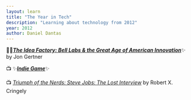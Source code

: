 ```yaml
---
layout: learn
title: "The Year in Tech"
description: "Learning about technology from 2012"
year: 2012
author: Daniel Dantas
---
```



📕✨[***The Idea Factory: Bell Labs & the Great Age of American Innovation***](https://en.wikipedia.org/wiki/The_Idea_Factory)✨ by Jon Gertner <!-- 1/6/2024 -->

📺 ✨[***Indie Game***](https://en.wikipedia.org/wiki/Indie_Game:_The_Movie)✨ <!-- 3/24/2017 -->

📺 [_Triumph of the Nerds: Steve Jobs: The Lost Interview_](https://en.wikipedia.org/wiki/Steve_Jobs:_The_Lost_Interview) by Robert X. Cringely <!-- 1/24/2017 -->



